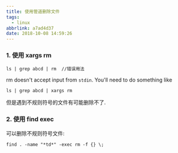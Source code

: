 ```yaml
---
title: 使用管道删除文件
tags:
  - linux
abbrlink: a7ad4d37
date: 2018-10-08 14:59:26
---
```



### 1. 使用 xargs rm 

```
ls | grep abcd | rm  //错误用法
```



rm doesn't accept input from `stdin`. You'll need to do something like

```
ls | grep abcd | xargs rm
```



但是遇到不规则符号的文件有可能删除不了.





### 2. 使用 find exec

可以删除不规则符号文件:
```
find . -name "*td*" -exec rm -f {} \;
```

